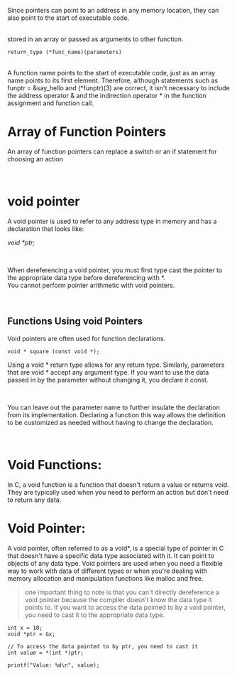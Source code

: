 


Since pointers can point to an address in any memory location, they can also point to the start of executable code. 

<br>
stored in an array or passed as arguments to other function.
<br>

```
return_type (*func_name)(parameters) 
```

<br>
A function name points to the start of executable code, just as an array name points to its first element. Therefore, although statements such as funptr = &say_hello and (*funptr)(3) are correct, it isn't necessary to include the address operator & and the indirection operator * in the function assignment and function call.

# Array of Function Pointers 
An array of function pointers can replace a switch or an if statement for choosing an action

<br>

# void pointer

A void pointer is used to refer to any address type in memory and has a declaration that looks like:

<i>void *ptr;</i>

<br>

When dereferencing a void pointer, you must first type cast the pointer to the appropriate data type before dereferencing with *.
<br>
You cannot perform pointer arithmetic with void pointers.

<br>

## Functions Using void Pointers 

Void pointers are often used for function declarations. 
```
void * square (const void *); 

```
Using a void * return type allows for any return type. Similarly, parameters that are void * accept any argument type. If you want to use the data passed in by the parameter without changing it, you declare it const.


<br>

You can leave out the parameter name to further insulate the declaration from its implementation. Declaring a function this way allows the definition to be customized as needed without having to change the declaration.

<br>

# Void Functions:
In C, a void function is a function that doesn't return a value or returns void. They are typically used when you need to perform an action but don't need to return any data. 

# Void Pointer:
A void pointer, often referred to as a void*, is a special type of pointer in C that doesn't have a specific data type associated with it. It can point to objects of any data type. Void pointers are used when you need a flexible way to work with data of different types or when you're dealing with memory allocation and manipulation functions like malloc and free.

> one important thing to note is that you can't directly dereference a void pointer because the compiler doesn't know the data type it points to. If you want to access the data pointed to by a void pointer, you need to cast it to the appropriate data type.

```
int x = 10;
void *ptr = &x;

// To access the data pointed to by ptr, you need to cast it
int value = *(int *)ptr;

printf("Value: %d\n", value);


```